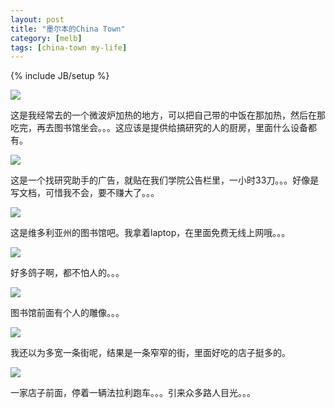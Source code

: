 ```yaml
---
layout: post
title: "墨尔本的China Town"
category: [melb]
tags: [china-town my-life]
---
```

{% include JB/setup %}

![](https://lh4.googleusercontent.com/-T3lI9RouhEM/T3l4MVqFApI/AAAAAAAAAQ0/Sqnw9oAnfA8/s800/29072010041.jpg)

这是我经常去的一个微波炉加热的地方，可以把自己带的中饭在那加热，然后在那吃完，再去图书馆坐会。。。这应该是提供给搞研究的人的厨房，里面什么设备都有。

![](https://lh4.googleusercontent.com/-CcooXWp8AiA/T3l4M1T3NFI/AAAAAAAAAQ8/UG3VGNfc_qk/s800/30072010043.jpg)

这是一个找研究助手的广告，就贴在我们学院公告栏里，一小时33刀。。。好像是写文档，可惜我不会，要不赚大了。。。

![](https://lh3.googleusercontent.com/-uhNY26GGuzE/T3l4OYeEAJI/AAAAAAAAARM/CFYnZWQJeLg/s800/30072010054.jpg)

这是维多利亚州的图书馆吧。我拿着laptop，在里面免费无线上网哦。。。

![](https://lh5.googleusercontent.com/-Cm2-Pdtk9es/T3l4QPpXt3I/AAAAAAAAARY/C8Vy2PBCWlI/s800/30072010055.jpg)

好多鸽子啊，都不怕人的。。。

![](https://lh5.googleusercontent.com/-gVF7n7JRBpE/T3l4P0wEnSI/AAAAAAAAARU/4DQVe5DqTOw/s800/30072010056.jpg)

图书馆前面有个人的雕像。。。

![](https://lh4.googleusercontent.com/-YoLKs1oU6I4/T3l4Q0M_A-I/AAAAAAAAARc/yEQHfwJotCI/s800/30072010059.jpg)

我还以为多宽一条街呢，结果是一条窄窄的街，里面好吃的店子挺多的。

![](https://lh3.googleusercontent.com/-L7HCknB-FKo/T3l4Rt135dI/AAAAAAAAARo/699EbR_y8DQ/s800/30072010060.jpg)

一家店子前面，停着一辆法拉利跑车。。。引来众多路人目光。。。